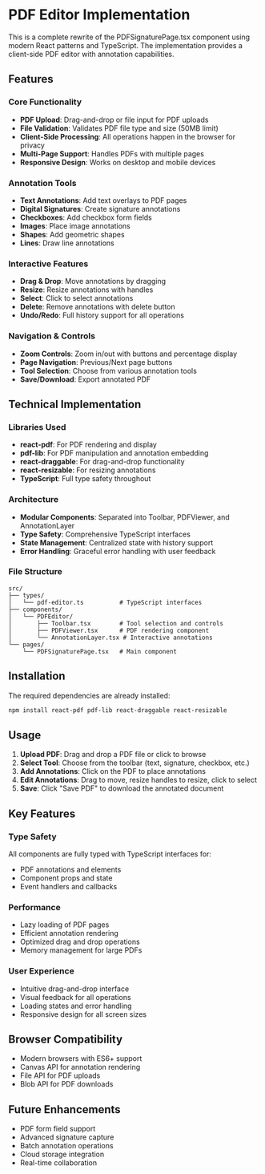 # PDF Editor Implementation

This is a complete rewrite of the PDFSignaturePage.tsx component using modern React patterns and TypeScript. The implementation provides a client-side PDF editor with annotation capabilities.

## Features

### Core Functionality
- **PDF Upload**: Drag-and-drop or file input for PDF uploads
- **File Validation**: Validates PDF file type and size (50MB limit)
- **Client-Side Processing**: All operations happen in the browser for privacy
- **Multi-Page Support**: Handles PDFs with multiple pages
- **Responsive Design**: Works on desktop and mobile devices

### Annotation Tools
- **Text Annotations**: Add text overlays to PDF pages
- **Digital Signatures**: Create signature annotations
- **Checkboxes**: Add checkbox form fields
- **Images**: Place image annotations
- **Shapes**: Add geometric shapes
- **Lines**: Draw line annotations

### Interactive Features
- **Drag & Drop**: Move annotations by dragging
- **Resize**: Resize annotations with handles
- **Select**: Click to select annotations
- **Delete**: Remove annotations with delete button
- **Undo/Redo**: Full history support for all operations

### Navigation & Controls
- **Zoom Controls**: Zoom in/out with buttons and percentage display
- **Page Navigation**: Previous/Next page buttons
- **Tool Selection**: Choose from various annotation tools
- **Save/Download**: Export annotated PDF

## Technical Implementation

### Libraries Used
- **react-pdf**: For PDF rendering and display
- **pdf-lib**: For PDF manipulation and annotation embedding
- **react-draggable**: For drag-and-drop functionality
- **react-resizable**: For resizing annotations
- **TypeScript**: Full type safety throughout

### Architecture
- **Modular Components**: Separated into Toolbar, PDFViewer, and AnnotationLayer
- **Type Safety**: Comprehensive TypeScript interfaces
- **State Management**: Centralized state with history support
- **Error Handling**: Graceful error handling with user feedback

### File Structure
```
src/
├── types/
│   └── pdf-editor.ts          # TypeScript interfaces
├── components/
│   └── PDFEditor/
│       ├── Toolbar.tsx        # Tool selection and controls
│       ├── PDFViewer.tsx      # PDF rendering component
│       └── AnnotationLayer.tsx # Interactive annotations
└── pages/
    └── PDFSignaturePage.tsx   # Main component
```

## Installation

The required dependencies are already installed:
```bash
npm install react-pdf pdf-lib react-draggable react-resizable
```

## Usage

1. **Upload PDF**: Drag and drop a PDF file or click to browse
2. **Select Tool**: Choose from the toolbar (text, signature, checkbox, etc.)
3. **Add Annotations**: Click on the PDF to place annotations
4. **Edit Annotations**: Drag to move, resize handles to resize, click to select
5. **Save**: Click "Save PDF" to download the annotated document

## Key Features

### Type Safety
All components are fully typed with TypeScript interfaces for:
- PDF annotations and elements
- Component props and state
- Event handlers and callbacks

### Performance
- Lazy loading of PDF pages
- Efficient annotation rendering
- Optimized drag and drop operations
- Memory management for large PDFs

### User Experience
- Intuitive drag-and-drop interface
- Visual feedback for all operations
- Loading states and error handling
- Responsive design for all screen sizes

## Browser Compatibility

- Modern browsers with ES6+ support
- Canvas API for annotation rendering
- File API for PDF uploads
- Blob API for PDF downloads

## Future Enhancements

- PDF form field support
- Advanced signature capture
- Batch annotation operations
- Cloud storage integration
- Real-time collaboration
